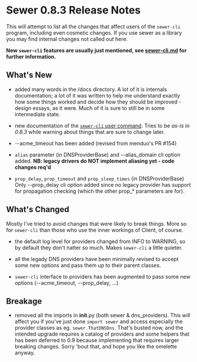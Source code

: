 # Sewer 0.8.3 Release Notes

This will attempt to list all the changes that affect users of the
`sewer-cli` program, including even cosmetic changes.  If you use sewer as a
library you may find internal changes not called out here.

**New `sewer-cli` features are usually just mentioned, see
[sewer-cli.md](sewer-cli) for further information.**

## What's New

- added many words in the /docs directory.  A lot of it is internals
  documentation; a lot of it was written to help me understand exactly how
  some things worked and decide how they should be improved - design essays,
  as it were.  Much of it is sure to still be in some intermediate state.

- new documentation of the [`sewer-cli` user command](sewer-cli).  Tries to
  be _as-is in 0.8.3_ while warning about things that are sure to change
  later.

- --acme_timeout has been added (revised from menduo's PR #154)

- `alias` parameter (in DNSProviderBase) and --alias_domain cli option added.
  **NB: legacy drivers do NOT implement aliasing yet - code changes req'd**

- `prop_delay`, `prop_timeout` and `prop_sleep_times` (in DNSProviderBase)
  Only --prop_delay cli option added since no legacy provider has support for
  propagation checking (which the other prop_* parameters are for).

## What's Changed

Mostly I've tried to avoid changes that were likely to break things.  More
so for `sewer-cli` than those who use the inner workings of Client, of
course.

- the default log level for providers changed from INFO to WARNING,
  so by default they don't natter so much.  Makes `sewer-cli` a little quieter.

- all the legady DNS providers have been minimally revised to accept some
  new options and pass them up to their parent classes.

- `sewer-cli` interface to providers has been augmented to pass some new options
  (--acme_timeout, --prop_delay, ...)

## Breakage

- removed all the imports in __init__.py (both sewer & dns_providers).  This
  *will* affect you if you've just done `import sewer` and access especially
  the provider classes as eg.  `sewer.ThatDNSDns`.  That's busted now, and
  the intended upgrade requires a catalog of providers and some helpers that
  has been deferred to 0.9 because implementing that requires larger
  breaking changes.  Sorry 'bout that, and hope you like the omelette anyway.

